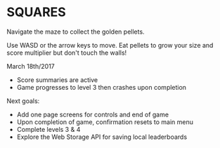 # SQUARES

Navigate the maze to collect the golden pellets.

Use WASD or the arrow keys to move. Eat pellets to grow your size and score multiplier but don't touch the walls!

March 18th/2017
- Score summaries are active
- Game progresses to level 3 then crashes upon completion

Next goals:
- Add one page screens for controls and end of game
- Upon completion of game, confirmation resets to main menu
- Complete levels 3 & 4
- Explore the Web Storage API for saving local leaderboards
